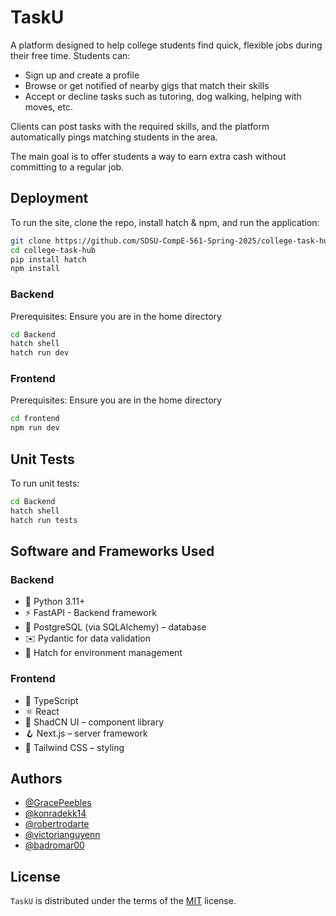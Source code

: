 # TaskU

A platform designed to help college students find quick, flexible jobs during their free time. Students can:

- Sign up and create a profile
- Browse or get notified of nearby gigs that match their skills
- Accept or decline tasks such as tutoring, dog walking, helping with moves, etc.

Clients can post tasks with the required skills, and the platform automatically pings matching students in the area.

The main goal is to offer students a way to earn extra cash without committing to a regular job.

## Deployment

To run the site, clone the repo, install hatch & npm, and run the application:

```bash
git clone https://github.com/SDSU-CompE-561-Spring-2025/college-task-hub.git
cd college-task-hub
pip install hatch
npm install
```

### Backend

Prerequisites: Ensure you are in the home directory

```bash
cd Backend
hatch shell
hatch run dev
```

### Frontend

Prerequisites: Ensure you are in the home directory

```bash
cd frontend
npm run dev
```

## Unit Tests

To run unit tests:

```bash
cd Backend
hatch shell
hatch run tests
```

## Software and Frameworks Used

### Backend

- 🐍 Python 3.11+
- ⚡ FastAPI - Backend framework
- 🐘 PostgreSQL (via SQLAlchemy) – database
- ✉️ Pydantic for data validation
- 🧪 Hatch for environment management

### Frontend

- 🧠 TypeScript
- ⚛️ React
- 🧱 ShadCN UI – component library
- 🪝 Next.js – server framework
- 🎨 Tailwind CSS – styling

## Authors

- [@GracePeebles](https://github.com/GracePeebles)
- [@konradekk14](https://www.github.com/konradekk14)
- [@robertrodarte](https://github.com/robertrodarte)
- [@victorianguyenn](https://github.com/victorianguyenn)
- [@badromar00](https://github.com/badromar00)

## License

`TaskU` is distributed under the terms of the [MIT](https://spdx.org/licenses/MIT.html) license.
